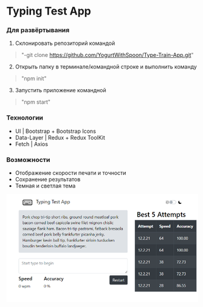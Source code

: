 # Typing Test App

### Для развёртывания 
1. Склонировать репозиторий командой
> "-git clone https://github.com/YogurtWithSpoon/Type-Train-App.git"
2. Открыть папку в терминале/командной строке и выполнить команду 
> "npm init"
3. Запустить приложение командной
> "npm start"

### Технологии
* UI | Bootstrap + Bootstrap Icons
* Data-Layer | Redux + Redux ToolKit
* Fetch | Axios

### Возможности
* Отображение скорости печати и точности
* Сохранение результатов
* Темная и светлая тема

![img](https://github.com/YogurtWithSpoon/PicturesForProjects/blob/master/typeapp.png?raw=true)
